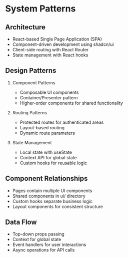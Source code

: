 # System Patterns

## Architecture
- React-based Single Page Application (SPA)
- Component-driven development using shadcn/ui
- Client-side routing with React Router
- State management with React hooks

## Design Patterns
1. Component Patterns
   - Composable UI components
   - Container/Presenter pattern
   - Higher-order components for shared functionality

2. Routing Patterns
   - Protected routes for authenticated areas
   - Layout-based routing
   - Dynamic route parameters

3. State Management
   - Local state with useState
   - Context API for global state
   - Custom hooks for reusable logic

## Component Relationships
- Pages contain multiple UI components
- Shared components in ui/ directory
- Custom hooks separate business logic
- Layout components for consistent structure

## Data Flow
- Top-down props passing
- Context for global state
- Event handlers for user interactions
- Async operations for API calls